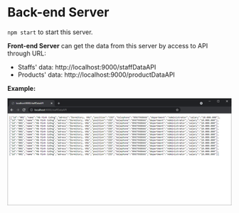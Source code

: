 # Back-end Server

`npm start` to start this server.

**Front-end Server** can get the data from this server by access to API through URL:

- Staffs' data: http://localhost:9000/staffDataAPI
- Products' data: http://localhost:9000/productDataAPI

**Example:**

![apiurlexample](./views/img1.png)

